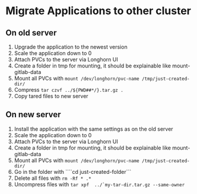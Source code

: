 # Migrate Applications to other cluster

## On old server
1. Upgrade the application to the newest version
2. Scale the application down to 0
3. Attach PVCs to the server via Longhorn UI
4. Create a folder in tmp for mounting, it should be explainable like mount-gitlab-data
5. Mount all PVCs with ```mount /dev/longhorn/pvc-name /tmp/just-created-dir/```
6. Compress ```tar czvf ../${PWD##*/}.tar.gz .```
7. Copy tared files to new server

## On new server
1. Install the application with the same settings as on the old server
2. Scale the application down to 0
3. Attach PVCs to the server via Longhorn UI
4. Create a folder in tmp for mounting, it should be explainable like mount-gitlab-data
5. Mount all PVCs with ```mount /dev/longhorn/pvc-name /tmp/just-created-dir/```
6. Go in the folder with ````cd just-created-folder```
7. Delete all files with ```rm -Rf * .*```
8. Uncompress files with ```tar xpf  ../`my-tar-dir.tar.gz --same-owner```


